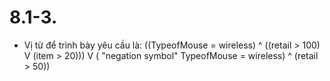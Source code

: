 # 8.1-3.

- Vị từ để trình bày yêu cầu là: ((TypeofMouse = wireless) ^ ((retail > 100) V (item > 20))) V ( "negation symbol" TypeofMouse = wireless) ^ (retail > 50))

